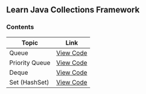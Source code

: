 ## Learn Java Collections Framework



### Contents


|         Topic          |                                   Link                                                                              |
|          ---           |                                   :---:                                                                             |
| Queue                  | [View Code](https://github.com/tridibsamanta/Learn-Java-Collections-Framework/blob/main/Queue_Learn.java)           |
| Priority Queue         | [View Code](https://github.com/tridibsamanta/Learn-Java-Collections-Framework/blob/main/PriorityQueue_Learn.java)   |
| Deque                  | [View Code](https://github.com/tridibsamanta/Learn-Java-Collections-Framework/blob/main/Deque_Learn.java)           |
| Set (HashSet)          | [View Code](https://github.com/tridibsamanta/Learn-Java-Collections-Framework/blob/main/HashSet_Learn.java)         |

